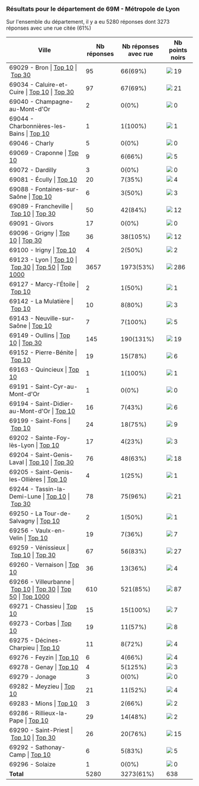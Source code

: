 ### Résultats pour le département de 69M - Métropole de Lyon

Sur l'ensemble du département, il y a eu 5280 réponses dont 3273 réponses avec une rue citée (61%)

| Ville | Nb réponses | Nb réponses avec rue | Nb points noirs |
|-------------|-------------|----------------------|-----------------|
|69029 - Bron&nbsp;&#124;&nbsp;<a href='69029 - Bron_top10.md'>Top 10</a>&nbsp;&#124;&nbsp;<a href='69029 - Bron_top19.md'>Top 30</a>|95|66(69%)|<img src="../../img/bar_2.gif" />&nbsp;19|
|69034 - Caluire-et-Cuire&nbsp;&#124;&nbsp;<a href='69034 - Caluire-et-Cuire_top10.md'>Top 10</a>&nbsp;&#124;&nbsp;<a href='69034 - Caluire-et-Cuire_top21.md'>Top 30</a>|97|67(69%)|<img src="../../img/bar_3.gif" />&nbsp;21|
|69040 - Champagne-au-Mont-d'Or|2|0(0%)|<img src="../../img/bar_0.gif" />&nbsp;0|
|69044 - Charbonnières-les-Bains&nbsp;&#124;&nbsp;<a href='69044 - Charbonnières-les-Bains_top1.md'>Top 10</a>|1|1(100%)|<img src="../../img/bar_0.gif" />&nbsp;1|
|69046 - Charly|5|0(0%)|<img src="../../img/bar_0.gif" />&nbsp;0|
|69069 - Craponne&nbsp;&#124;&nbsp;<a href='69069 - Craponne_top5.md'>Top 10</a>|9|6(66%)|<img src="../../img/bar_0.gif" />&nbsp;5|
|69072 - Dardilly|3|0(0%)|<img src="../../img/bar_0.gif" />&nbsp;0|
|69081 - Écully&nbsp;&#124;&nbsp;<a href='69081 - Écully_top4.md'>Top 10</a>|20|7(35%)|<img src="../../img/bar_0.gif" />&nbsp;4|
|69088 - Fontaines-sur-Saône&nbsp;&#124;&nbsp;<a href='69088 - Fontaines-sur-Saône_top3.md'>Top 10</a>|6|3(50%)|<img src="../../img/bar_0.gif" />&nbsp;3|
|69089 - Francheville&nbsp;&#124;&nbsp;<a href='69089 - Francheville_top10.md'>Top 10</a>&nbsp;&#124;&nbsp;<a href='69089 - Francheville_top12.md'>Top 30</a>|50|42(84%)|<img src="../../img/bar_1.gif" />&nbsp;12|
|69091 - Givors|17|0(0%)|<img src="../../img/bar_0.gif" />&nbsp;0|
|69096 - Grigny&nbsp;&#124;&nbsp;<a href='69096 - Grigny_top10.md'>Top 10</a>&nbsp;&#124;&nbsp;<a href='69096 - Grigny_top12.md'>Top 30</a>|36|38(105%)|<img src="../../img/bar_1.gif" />&nbsp;12|
|69100 - Irigny&nbsp;&#124;&nbsp;<a href='69100 - Irigny_top2.md'>Top 10</a>|4|2(50%)|<img src="../../img/bar_0.gif" />&nbsp;2|
|69123 - Lyon&nbsp;&#124;&nbsp;<a href='69123 - Lyon_top10.md'>Top 10</a>&nbsp;&#124;&nbsp;<a href='69123 - Lyon_top30.md'>Top 30</a>&nbsp;&#124;&nbsp;<a href='69123 - Lyon_top50.md'>Top 50</a>&nbsp;&#124;&nbsp;<a href='69123 - Lyon_top286.md'>Top 1000</a>|3657|1973(53%)|<img src="../../img/bar_44.gif" />&nbsp;286|
|69127 - Marcy-l'Étoile&nbsp;&#124;&nbsp;<a href='69127 - Marcy-l_Étoile_top1.md'>Top 10</a>|2|1(50%)|<img src="../../img/bar_0.gif" />&nbsp;1|
|69142 - La Mulatière&nbsp;&#124;&nbsp;<a href='69142 - La Mulatière_top3.md'>Top 10</a>|10|8(80%)|<img src="../../img/bar_0.gif" />&nbsp;3|
|69143 - Neuville-sur-Saône&nbsp;&#124;&nbsp;<a href='69143 - Neuville-sur-Saône_top5.md'>Top 10</a>|7|7(100%)|<img src="../../img/bar_0.gif" />&nbsp;5|
|69149 - Oullins&nbsp;&#124;&nbsp;<a href='69149 - Oullins_top10.md'>Top 10</a>&nbsp;&#124;&nbsp;<a href='69149 - Oullins_top19.md'>Top 30</a>|145|190(131%)|<img src="../../img/bar_2.gif" />&nbsp;19|
|69152 - Pierre-Bénite&nbsp;&#124;&nbsp;<a href='69152 - Pierre-Bénite_top6.md'>Top 10</a>|19|15(78%)|<img src="../../img/bar_0.gif" />&nbsp;6|
|69163 - Quincieux&nbsp;&#124;&nbsp;<a href='69163 - Quincieux_top1.md'>Top 10</a>|1|1(100%)|<img src="../../img/bar_0.gif" />&nbsp;1|
|69191 - Saint-Cyr-au-Mont-d'Or|1|0(0%)|<img src="../../img/bar_0.gif" />&nbsp;0|
|69194 - Saint-Didier-au-Mont-d'Or&nbsp;&#124;&nbsp;<a href='69194 - Saint-Didier-au-Mont-d_Or_top6.md'>Top 10</a>|16|7(43%)|<img src="../../img/bar_0.gif" />&nbsp;6|
|69199 - Saint-Fons&nbsp;&#124;&nbsp;<a href='69199 - Saint-Fons_top9.md'>Top 10</a>|24|18(75%)|<img src="../../img/bar_1.gif" />&nbsp;9|
|69202 - Sainte-Foy-lès-Lyon&nbsp;&#124;&nbsp;<a href='69202 - Sainte-Foy-lès-Lyon_top3.md'>Top 10</a>|17|4(23%)|<img src="../../img/bar_0.gif" />&nbsp;3|
|69204 - Saint-Genis-Laval&nbsp;&#124;&nbsp;<a href='69204 - Saint-Genis-Laval_top10.md'>Top 10</a>&nbsp;&#124;&nbsp;<a href='69204 - Saint-Genis-Laval_top18.md'>Top 30</a>|76|48(63%)|<img src="../../img/bar_2.gif" />&nbsp;18|
|69205 - Saint-Genis-les-Ollières&nbsp;&#124;&nbsp;<a href='69205 - Saint-Genis-les-Ollières_top1.md'>Top 10</a>|4|1(25%)|<img src="../../img/bar_0.gif" />&nbsp;1|
|69244 - Tassin-la-Demi-Lune&nbsp;&#124;&nbsp;<a href='69244 - Tassin-la-Demi-Lune_top10.md'>Top 10</a>&nbsp;&#124;&nbsp;<a href='69244 - Tassin-la-Demi-Lune_top21.md'>Top 30</a>|78|75(96%)|<img src="../../img/bar_3.gif" />&nbsp;21|
|69250 - La Tour-de-Salvagny&nbsp;&#124;&nbsp;<a href='69250 - La Tour-de-Salvagny_top1.md'>Top 10</a>|2|1(50%)|<img src="../../img/bar_0.gif" />&nbsp;1|
|69256 - Vaulx-en-Velin&nbsp;&#124;&nbsp;<a href='69256 - Vaulx-en-Velin_top7.md'>Top 10</a>|19|7(36%)|<img src="../../img/bar_1.gif" />&nbsp;7|
|69259 - Vénissieux&nbsp;&#124;&nbsp;<a href='69259 - Vénissieux_top10.md'>Top 10</a>&nbsp;&#124;&nbsp;<a href='69259 - Vénissieux_top27.md'>Top 30</a>|67|56(83%)|<img src="../../img/bar_4.gif" />&nbsp;27|
|69260 - Vernaison&nbsp;&#124;&nbsp;<a href='69260 - Vernaison_top4.md'>Top 10</a>|36|13(36%)|<img src="../../img/bar_0.gif" />&nbsp;4|
|69266 - Villeurbanne&nbsp;&#124;&nbsp;<a href='69266 - Villeurbanne_top10.md'>Top 10</a>&nbsp;&#124;&nbsp;<a href='69266 - Villeurbanne_top30.md'>Top 30</a>&nbsp;&#124;&nbsp;<a href='69266 - Villeurbanne_top50.md'>Top 50</a>&nbsp;&#124;&nbsp;<a href='69266 - Villeurbanne_top87.md'>Top 1000</a>|610|521(85%)|<img src="../../img/bar_13.gif" />&nbsp;87|
|69271 - Chassieu&nbsp;&#124;&nbsp;<a href='69271 - Chassieu_top7.md'>Top 10</a>|15|15(100%)|<img src="../../img/bar_1.gif" />&nbsp;7|
|69273 - Corbas&nbsp;&#124;&nbsp;<a href='69273 - Corbas_top8.md'>Top 10</a>|19|11(57%)|<img src="../../img/bar_1.gif" />&nbsp;8|
|69275 - Décines-Charpieu&nbsp;&#124;&nbsp;<a href='69275 - Décines-Charpieu_top4.md'>Top 10</a>|11|8(72%)|<img src="../../img/bar_0.gif" />&nbsp;4|
|69276 - Feyzin&nbsp;&#124;&nbsp;<a href='69276 - Feyzin_top4.md'>Top 10</a>|6|4(66%)|<img src="../../img/bar_0.gif" />&nbsp;4|
|69278 - Genay&nbsp;&#124;&nbsp;<a href='69278 - Genay_top3.md'>Top 10</a>|4|5(125%)|<img src="../../img/bar_0.gif" />&nbsp;3|
|69279 - Jonage|3|0(0%)|<img src="../../img/bar_0.gif" />&nbsp;0|
|69282 - Meyzieu&nbsp;&#124;&nbsp;<a href='69282 - Meyzieu_top4.md'>Top 10</a>|21|11(52%)|<img src="../../img/bar_0.gif" />&nbsp;4|
|69283 - Mions&nbsp;&#124;&nbsp;<a href='69283 - Mions_top2.md'>Top 10</a>|3|2(66%)|<img src="../../img/bar_0.gif" />&nbsp;2|
|69286 - Rillieux-la-Pape&nbsp;&#124;&nbsp;<a href='69286 - Rillieux-la-Pape_top2.md'>Top 10</a>|29|14(48%)|<img src="../../img/bar_0.gif" />&nbsp;2|
|69290 - Saint-Priest&nbsp;&#124;&nbsp;<a href='69290 - Saint-Priest_top10.md'>Top 10</a>&nbsp;&#124;&nbsp;<a href='69290 - Saint-Priest_top15.md'>Top 30</a>|26|20(76%)|<img src="../../img/bar_2.gif" />&nbsp;15|
|69292 - Sathonay-Camp&nbsp;&#124;&nbsp;<a href='69292 - Sathonay-Camp_top5.md'>Top 10</a>|6|5(83%)|<img src="../../img/bar_0.gif" />&nbsp;5|
|69296 - Solaize|1|0(0%)|<img src="../../img/bar_0.gif" />&nbsp;0|
| **Total** |5280|3273(61%)|638|
